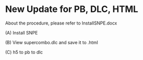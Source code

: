 # New Update for PB, DLC, HTML

About the procedure, please refer to InstallSNPE.docx 

(A) Install SNPE

(B) View supercombo.dlc and save it to .html

(C) h5 to pb to dlc



